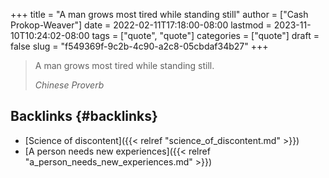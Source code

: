 +++
title = "A man grows most tired while standing still"
author = ["Cash Prokop-Weaver"]
date = 2022-02-11T17:18:00-08:00
lastmod = 2023-11-10T10:24:02-08:00
tags = ["quote", "quote"]
categories = ["quote"]
draft = false
slug = "f549369f-9c2b-4c90-a2c8-05cbdaf34b27"
+++

> A man grows most tired while standing still.
>
> _Chinese Proverb_


## Backlinks {#backlinks}

-   [Science of discontent]({{< relref "science_of_discontent.md" >}})
-   [A person needs new experiences]({{< relref "a_person_needs_new_experiences.md" >}})
